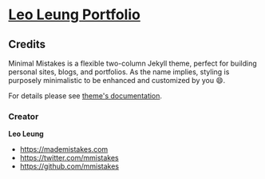 # [Leo Leung Portfolio](https://leoleung93.github.io/)

<!-- [![LICENSE](https://img.shields.io/badge/license-MIT-lightgrey.svg)](https://raw.githubusercontent.com/mmistakes/minimal-mistakes/master/LICENSE)
[![Tip Me via PayPal](https://img.shields.io/badge/PayPal-tip%20me-green.svg?logo=paypal)](https://www.paypal.me/mmistakes)
[![Donate to this project using Buy Me A Coffee](https://img.shields.io/badge/buy%20me%20a%20coffee-donate-yellow.svg)](https://www.buymeacoffee.com/mmistakes) -->

<!-- [!["Buy Me A Coffee"](https://user-images.githubusercontent.com/1376749/120938564-50c59780-c6e1-11eb-814f-22a0399623c5.png)](https://www.buymeacoffee.com/mmistakes)
 [![Support via PayPal](https://cdn.jsdelivr.net/gh/twolfson/paypal-github-button@1.0.0/dist/button.svg)](https://www.paypal.me/mmistakes) -->


## Credits
Minimal Mistakes is a flexible two-column Jekyll theme, perfect for building personal sites, blogs, and portfolios. As the name implies, styling is purposely minimalistic to be enhanced and customized by you :smile:.

For details please see [theme's documentation](https://mmistakes.github.io/minimal-mistakes/).
### Creator

**Leo Leung**

- <https://mademistakes.com>
- <https://twitter.com/mmistakes>
- <https://github.com/mmistakes>